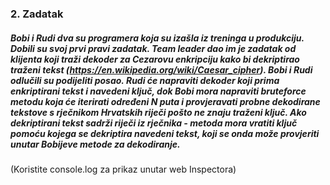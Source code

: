 ### 2. Zadatak
##### Bobi i Rudi dva su programera koja su izašla iz treninga u produkciju. Dobili su svoj prvi pravi zadatak. Team leader dao im je zadatak od klijenta koji traži dekoder za Cezarovu enkripciju kako bi dekriptirao traženi tekst (https://en.wikipedia.org/wiki/Caesar_cipher). Bobi i Rudi odlučili su podijeliti posao. Rudi će napraviti dekoder koji prima enkriptirani tekst i navedeni ključ, dok Bobi mora napraviti bruteforce metodu koja će iterirati određeni N puta i provjeravati probne dekodirane tekstove s rječnikom Hrvatskih riječi pošto ne znaju traženi ključ. Ako dekriptirani tekst sadrži riječi iz rječnika - metoda mora vratiti ključ pomoću kojega se dekriptira navedeni tekst, koji se onda može provjeriti unutar Bobijeve metode za dekodiranje.

(Koristite console.log za prikaz unutar web Inspectora)